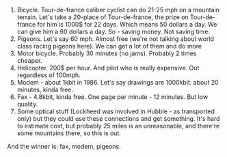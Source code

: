 1. Bicycle. Tour-de-france caliber cyclist can do 21-25 mph on a mountain
   terrain. Let's take a 20-place of Tour-de-france, the prize on Tour-de-france for him
   is 1000$ for 22 days. Which means 50 dollars a day. We can give him
   a 60 dollars a day. So - saving money. Not saving time.
2. Pigeons. Let's say 60 mph. Almost free (we're not talking about
   world class racing pigeons here). We can get a lot of them and
   do more 
3. Motor bicycle. Probably 30 minutes (no jams). Probably 2 times cheaper.
4. Helicopter. 200$ per hour. And pilot who is really expensive. Out
   regardless of 100mph.
5. Modem - about 1kbit in 1986. Let's say drawings are 1000kbit. 
   about 20 minutes, kinda free.
6. Fax - 4.8kbit, kinda free. One page per minute - 12 minutes. 
   But low quality.
7. Some optical stuff (Lockheed was involved in Hubble - as transported only)
   but they could use these connections and get something. It's hard to
   estimate cost, but probably 25 miles is an unreasonable, and there're
   some mountains there, so this is out.
   
And the winner is: fax, modem, pigeons.
